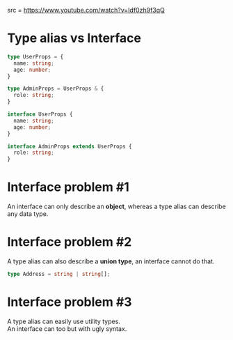 src = https://www.youtube.com/watch?v=Idf0zh9f3qQ

# Type alias vs Interface

```ts
type UserProps = {
  name: string;
  age: number;
}

type AdminProps = UserProps & {
  role: string;
}
```

```ts
interface UserProps {
  name: string;
  age: number;
}

interface AdminProps extends UserProps {
  role: string;
}
```

# Interface problem #1

An interface can only describe an **object**, whereas a type alias can describe any data type.  

# Interface problem #2

A type alias can also describe a **union type**, an interface cannot do that.
```ts
type Address = string | string[];
```

# Interface problem #3

A type alias can easily use utility types.  
An interface can too but with ugly syntax.  

```ts

```
